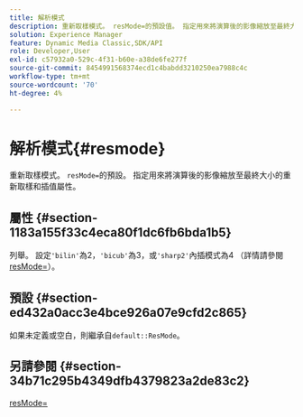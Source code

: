 ```yaml
---
title: 解析模式
description: 重新取樣模式。 resMode=的預設值。 指定用來將演算後的影像縮放至最終大小的重新取樣和插值屬性。
solution: Experience Manager
feature: Dynamic Media Classic,SDK/API
role: Developer,User
exl-id: c57932a0-529c-4f31-b60e-a38de6fe277f
source-git-commit: 8454991568374ecd1c4babdd3210250ea7988c4c
workflow-type: tm+mt
source-wordcount: '70'
ht-degree: 4%

---
```


# 解析模式{#resmode}

重新取樣模式。 `resMode=`的預設。 指定用來將演算後的影像縮放至最終大小的重新取樣和插值屬性。

## 屬性 {#section-1183a155f33c4eca80f1dc6fb6bda1b5}

列舉。 設定`'bilin'`為2，`'bicub'`為3，或`'sharp2'`內插模式為4 （詳情請參閱[resMode=](/help/aem-is-ir-api/ir-api/http-protocol/image-rendering-api-ref/c-ir-http-protocol-ref/c-ir-http-protocol-command-reference/r-ir-http-resmode.md)）。

## 預設 {#section-ed432a0acc3e4bce926a07e9cfd2c865}

如果未定義或空白，則繼承自`default::ResMode`。

## 另請參閱 {#section-34b71c295b4349dfb4379823a2de83c2}

[resMode=](../../../../../ir-api/http-protocol/image-rendering-api-ref/c-ir-http-protocol-ref/c-ir-http-protocol-command-reference/r-ir-http-resmode.md#reference-851a5b636f8948cfb11456c9b7dab0d3)
